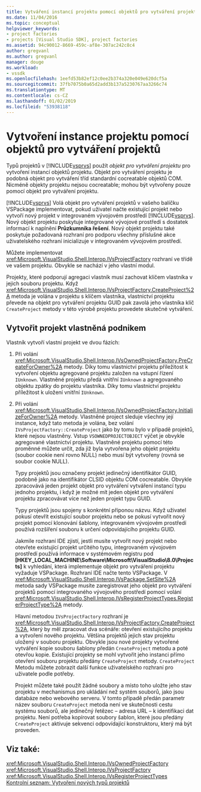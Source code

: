```yaml
---
title: Vytváření instancí projektu pomocí objektů pro vytváření projektů | Dokumentace Microsoftu
ms.date: 11/04/2016
ms.topic: conceptual
helpviewer_keywords:
- project factories
- projects [Visual Studio SDK], project factories
ms.assetid: 94c90012-8669-459c-af8e-307ac242c8c4
author: gregvanl
ms.author: gregvanl
manager: douge
ms.workload:
- vssdk
ms.openlocfilehash: 1eefd53b82ef12c0ee2b374a320e049e620dcf5a
ms.sourcegitcommit: 37fb7075b0a65d2add3b137a5230767aa3266c74
ms.translationtype: MT
ms.contentlocale: cs-CZ
ms.lasthandoff: 01/02/2019
ms.locfileid: "53938118"
---
```

# <a name="create-project-instances-by-using-project-factories"></a>Vytvoření instance projektu pomocí objektů pro vytváření projektů
Typů projektů v [!INCLUDE[vsprvs](../../code-quality/includes/vsprvs_md.md)] použít *objekt pro vytváření projektu* pro vytvoření instancí objektů projektu. Objekt pro vytváření projektu je podobná objekt pro vytváření tříd standardní cocreatable objektů COM. Nicméně objekty projektu nejsou cocreatable; mohou být vytvořeny pouze pomocí objekt pro vytváření projektu.  
  
 [!INCLUDE[vsprvs](../../code-quality/includes/vsprvs_md.md)] Volá objekt pro vytváření projektů v vašeho balíčku VSPackage implementovat, pokud uživatel načte existující projekt nebo vytvoří nový projekt v integrovaném vývojovém prostředí [!INCLUDE[vsprvs](../../code-quality/includes/vsprvs_md.md)]. Nový objekt projektu poskytuje integrované vývojové prostředí s dostatek informací k naplnění **Průzkumníka řešení**. Nový objekt projektu také poskytuje požadovaná rozhraní pro podporu všechny příslušné akce uživatelského rozhraní inicializuje v integrovaném vývojovém prostředí.  
  
 Můžete implementovat <xref:Microsoft.VisualStudio.Shell.Interop.IVsProjectFactory> rozhraní ve třídě ve vašem projektu. Obvykle se nachází v jeho vlastní modul.  
  
 Projekty, které podporují agregaci vlastník musí zachovat klíčem vlastníka v jejich souboru projektu. Když <xref:Microsoft.VisualStudio.Shell.Interop.IVsProjectFactory.CreateProject%2A> metoda je volána v projektu s klíčem vlastníka, vlastnictví projektu převede na objekt pro vytváření projektu GUID pak zavolá jeho vlastníka klíč `CreateProject` metody v této výrobě projektu provedete skutečné vytváření.  
  
## <a name="create-an-owned-project"></a>Vytvořit projekt vlastněná podnikem  
 Vlastník vytvoří vlastní projekt ve dvou fázích:  
  
1. Při volání <xref:Microsoft.VisualStudio.Shell.Interop.IVsOwnedProjectFactory.PreCreateForOwner%2A> metody. Díky tomu vlastnictví projektu příležitost k vytvoření objektu agregované projektu založen na vstupní řízení `IUnknown`. Vlastněné projektu předá vnitřní `IUnknown` a agregovaného objektu zpátky do projektu vlastníka. Díky tomu vlastnictví projektu příležitost k uložení vnitřní `IUnknown`.  
  
2. Při volání <xref:Microsoft.VisualStudio.Shell.Interop.IVsOwnedProjectFactory.InitializeForOwner%2A> metody. Vlastněné project sleduje všechny její instance, když tato metoda je volána, bez volání `IVsProjectFactory::CreateProject` jako by tomu bylo v případě projektů, které nejsou vlastněny. Vstup `VSOWNEDPROJECTOBJECT` výčet je obvykle agregované vlastnictví projektu. Vlastněné projektu pomocí této proměnné můžete určit, zda již byla vytvořena jeho objekt projektu (soubor cookie není rovno NULL) nebo musí být vytvořeny (rovná se soubor cookie NULL).  
  
   Typy projektů jsou označeny projekt jedinečný identifikátor GUID, podobně jako na identifikátor CLSID objektu COM cocreatable. Obvykle zpracovává jeden projekt objekt pro vytváření vytváření instancí typu jednoho projektu, i když je možné mít jeden objekt pro vytváření projektu zpracovávat více než jeden projekt typu GUID.  
  
   Typy projektů jsou spojeny s konkrétní příponou názvu. Když uživatel pokusí otevřít existující soubor projektu nebo se pokusí vytvořit nový projekt pomocí klonování šablony, integrovaném vývojovém prostředí používá rozšíření souboru k určení odpovídajícího projektu GUID.  
  
   Jakmile rozhraní IDE zjistí, jestli musíte vytvořit nový projekt nebo otevřete existující projekt určitého typu, integrovaném vývojovém prostředí používá informace v systémovém registru pod **[HKEY_LOCAL_MACHINE\Software\Microsoft\VisualStudio\8.0\Projects]**  k vyhledání, která implementuje objekt pro vytváření projektu vyžaduje VSPackage. Rozhraní IDE načte tento VSPackage. V <xref:Microsoft.VisualStudio.Shell.Interop.IVsPackage.SetSite%2A> metoda sady VSPackage musíte zaregistrovat jeho objekt pro vytváření projektů pomocí integrovaného vývojového prostředí pomocí volání <xref:Microsoft.VisualStudio.Shell.Interop.IVsRegisterProjectTypes.RegisterProjectType%2A> metody.  
  
   Hlavní metodou `IVsProjectFactory` rozhraní je <xref:Microsoft.VisualStudio.Shell.Interop.IVsProjectFactory.CreateProject%2A>, který by měl zpracovat dva scénáře: otevření existujícího projektu a vytvoření nového projektu. Většina projektů jejich stav projektu uložený v souboru projektu. Obvykle jsou nové projekty vytvořené vytváření kopie souboru šablony předán `CreateProject` metodu a poté otevřou kopie. Existující projekty se mohl vytvořit jeho instanci přímo otevření souboru projektu předány `CreateProject` metody. `CreateProject` Metodu můžete zobrazit další funkce uživatelského rozhraní pro uživatele podle potřeby.  
  
   Projekt můžete také použít žádné soubory a místo toho uložte jeho stav projektu v mechanismus pro ukládání než systém souborů, jako jsou databáze nebo webového serveru. V tomto případě předán parametr název souboru `CreateProject` metoda není ve skutečnosti cestu systému souborů, ale jedinečný řetězec – adresa URL – k identifikaci dat projektu. Není potřeba kopírovat soubory šablon, které jsou předány `CreateProject` aktivuje sekvenci odpovídající konstruktoru, který má být proveden.  
  
## <a name="see-also"></a>Viz také:  
 <xref:Microsoft.VisualStudio.Shell.Interop.IVsOwnedProjectFactory>   
 <xref:Microsoft.VisualStudio.Shell.Interop.IVsProjectFactory>   
 <xref:Microsoft.VisualStudio.Shell.Interop.IVsRegisterProjectTypes>   
 [Kontrolní seznam: Vytvoření nových typů projektů](../../extensibility/internals/checklist-creating-new-project-types.md)